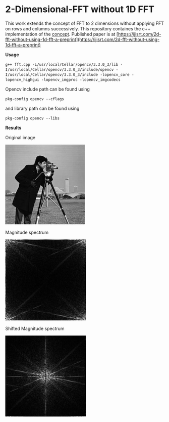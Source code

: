 # 2-Dimensional-FFT without 1D FFT

This work extends the concept of FFT to 2 dimensions without applying FFT on rows and columns successively. This repository containes the c++ implementation of the [concept](https://github.com/vamshikumarkurva/2-Dimensional-FFT/blob/master/2DFFT_without_1DFFT.pdf). Published paper is at [https://ijisrt.com/2d-fft-without-using-1d-fft-a-preprint](https://ijisrt.com/2d-fft-without-using-1d-fft-a-preprint)

**Usage**
```
g++ fft.cpp -L/usr/local/Cellar/opencv/3.3.0_3/lib -I/usr/local/Cellar/opencv/3.3.0_3/include/opencv -I/usr/local/Cellar/opencv/3.3.0_3/include -lopencv_core -lopencv_highgui -lopencv_imgproc -lopencv_imgcodecs
```

Opencv include path can be found using

```
pkg-config opencv --cflags
```

and library path can be found using

```
pkg-config opencv --libs
```

**Results**

Original image

![](test61.jpeg)

Magnitude spectrum

![](Mag_spectrum.png)

Shifted Magnitude spectrum

![](shifted_mag_spectrum.png)

